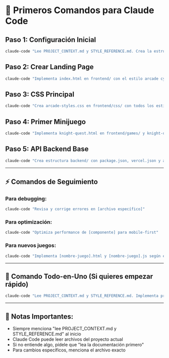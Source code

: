 # 🚀 Primeros Comandos para Claude Code

## Paso 1: Configuración Inicial
```bash
claude-code "Lee PROJECT_CONTEXT.md y STYLE_REFERENCE.md. Crea la estructura de carpetas exacta del proyecto ChessArcade según la documentación."
```

## Paso 2: Crear Landing Page
```bash
claude-code "Implementa index.html en frontend/ con el estilo arcade cyberpunk según STYLE_REFERENCE.md. Include Google Analytics G-N3EKXHPD5Y, AdSense ca-pub-2472413468382197, fuente Orbitron, gradientes neón, grid animado, 6 game cards responsive y efectos floating."
```

## Paso 3: CSS Principal
```bash
claude-code "Crea arcade-styles.css en frontend/css/ con todos los estilos base según STYLE_REFERENCE.md: gradientes animados, grid de fondo, efectos glow, componentes responsive mobile-first."
```

## Paso 4: Primer Minijuego
```bash
claude-code "Implementa knight-quest.html en frontend/games/ y knight-quest.js en frontend/js/. Juego del tour del caballo con tablero 8x8, movimiento por clicks, contador de cuadrados visitados, estilo arcade neón."
```

## Paso 5: API Backend Base
```bash
claude-code "Crea estructura backend/ con package.json, vercel.json y api/users.js. Implementa endpoints básicos para registro, login y perfil de usuario con validaciones."
```

---

## ⚡ Comandos de Seguimiento

### Para debugging:
```bash
claude-code "Revisa y corrige errores en [archivo específico]"
```

### Para optimización:
```bash
claude-code "Optimiza performance de [componente] para mobile-first"
```

### Para nuevos juegos:
```bash
claude-code "Implementa [nombre-juego].html y [nombre-juego].js según el patrón de knight-quest pero con mecánica de [describir mecánica]"
```

---

## 🎯 Comando Todo-en-Uno (Si quieres empezar rápido)
```bash
claude-code "Lee PROJECT_CONTEXT.md y STYLE_REFERENCE.md. Implementa proyecto ChessArcade completo: estructura de carpetas, index.html con estilo arcade cyberpunk, CSS responsive, primer juego knight-quest funcional, backend basic con Vercel Functions. Include todos los scripts obligatorios."
```

---

## 📝 Notas Importantes:
- Siempre menciona "lee PROJECT_CONTEXT.md y STYLE_REFERENCE.md" al inicio
- Claude Code puede leer archivos del proyecto actual
- Si no entiende algo, pídele que "lea la documentación primero"
- Para cambios específicos, menciona el archivo exacto